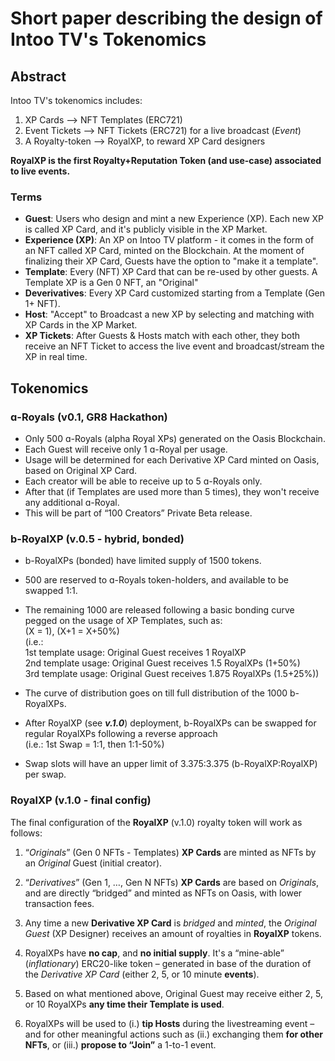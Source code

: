 # Short paper describing the design of Intoo TV's Tokenomics

## Abstract 
Intoo TV's tokenomics includes:
1. XP Cards --> NFT Templates (ERC721)
2. Event Tickets --> NFT Tickets (ERC721) for a live broadcast (_Event_)
3. A Royalty-token --> RoyalXP, to reward XP Card designers 

**RoyalXP is the first Royalty+Reputation Token (and use-case) associated to live events.**

### Terms
- **Guest**: Users who design and mint a new Experience (XP). Each new XP is called XP Card, and it's publicly visible in the XP Market.
- **Experience (XP)**: An XP on Intoo TV platform - it comes in the form of an NFT called XP Card, minted on the Blockchain. At the moment of finalizing their XP Card, Guests have the option to "make it a template".
- **Template**: Every (NFT) XP Card that can be re-used by other guests. A Template XP is a Gen 0 NFT, an "Original"
- **Deverivatives**: Every XP Card customized starting from a Template (Gen 1+ NFT).
- **Host**: "Accept" to Broadcast a new XP by selecting and matching with XP Cards in the XP Market.
- **XP Tickets**: After Guests & Hosts match with each other, they both receive an NFT Ticket to access the live event and broadcast/stream the XP in real time.

## Tokenomics
### ɑ-Royals (v0.1, GR8 Hackathon)
- Only 500 ɑ-Royals (alpha Royal XPs) generated on the Oasis Blockchain.
- Each Guest will receive only 1 ɑ-Royal per usage.
- Usage will be determined for each Derivative XP Card minted on Oasis, based on Original XP Card.
- Each creator will be able to receive up to 5 ɑ-Royals only. 
- After that (if Templates are used more than 5 times), they won't receive any additional ɑ-Royal.
- This will be part of “100 Creators” Private Beta release.

### b-RoyalXP (v.0.5 - hybrid, bonded)
- b-RoyalXPs (bonded) have limited supply of 1500 tokens.
- 500 are reserved to ɑ-Royals token-holders, and available to be swapped 1:1.

- The remaining 1000 are released following a basic bonding curve pegged on the usage of XP Templates, such as:  
(X = 1), (X+1 = X+50%)  
(i.e.:  
1st template usage: Original Guest receives 1 RoyalXP  
2nd template usage: Original Guest receives 1.5 RoyalXPs (1+50%)  
3rd template usage: Original Guest receives 1.875 RoyalXPs (1.5+25%))

- The curve of distribution goes on till full distribution of the 1000 b-RoyalXPs.
- After RoyalXP (see ___v.1.0___) deployment, b-RoyalXPs can be swapped for regular RoyalXPs following a reverse approach  
(i.e.: 1st Swap = 1:1, then 1:1-50%)
- Swap slots will have an upper limit of 3.375:3.375 (b-RoyalXP:RoyalXP) per swap.

### RoyalXP (v.1.0 - final config)
The final configuration of the **RoyalXP** (v.1.0) royalty token will work as follows: 
1. “*Originals*” (Gen 0 NFTs - Templates) **XP Cards** are minted as NFTs by an *Original* Guest (initial creator).

2. “*Derivatives*” (Gen 1, …, Gen N NFTs) **XP Cards** are based on *Originals*, and are directly “bridged” and minted as NFTs on Oasis, with lower transaction fees. 

3. Any time a new **Derivative XP Card** is *bridged* and *minted*, the *Original Guest* (XP Designer) receives an amount of royalties in **RoyalXP** tokens. 

4. RoyalXPs have __no cap__, and __no initial supply__. It's a “mine-able” (*inflationary*) ERC20-like token – generated in base of the duration of the *Derivative XP Card* (either 2, 5, or 10 minute **events**). 

5. Based on what mentioned above, Original Guest may receive either 2, 5, or 10 RoyalXPs **any time their Template is used**. 

6. RoyalXPs will be used to (i.) **tip Hosts** during the livestreaming event – and for other meaningful actions such as (ii.) exchanging them **for other NFTs**, or (iii.) **propose to “Join”** a 1-to-1 event. 
